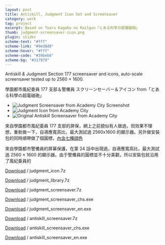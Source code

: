 ```yaml
---
layout: post
title: Antiskill, Judgment Icon Set and Screensaver
category: work
tag: project
excerpt: Based on Toaru Kagaku no Railgun「とある科学の超電磁砲」
thumb: judgment-screensaver-icon.png
plugin: slider
scheme-text: "#fff"
scheme-link: "#9ed8d8"
scheme-hover: "#fff"
scheme-code: "#39beb6"
scheme-bg: "#317979"
---
```


<div class=txt>
  <p>Antiskill <i>&amp;</i> Judgment Section 177 screensaver and icons, auto-scale screensaver tested up to 2560 &times; 1600.</p>

  <p lang=zh>學園都市風紀委員 177 支部＆警備員 スクリーンセーバー＆アイコン from「とある科學の超電磁砲」</p>

  <div class="flexslider">
    <ul class="slides">
      <li>
        <img src="{{ site.data.var.file }}/judgment-screensaver-icon-from-academy-city-02.png" alt="Judgment Screensaver from Academy City Screenshot">
      </li>
      <li>
        <img src="{{ site.data.var.file }}/judgment-screensaver-icon-from-academy-city-00.png" alt="Judgment Icon from Academy City">
      </li>
      <li>
        <img src="{{ site.data.var.file }}/antiskill-screensaver-from-academy-city-02.jpg" alt="Original Antiskill Screensaver from Academy City">
      </li>
    </ul>
  </div><!-- .flexslider -->

  <p lang=zh>來自學園都市風紀委員 177 支部的屏保，網上之前貌似有人做過，但效果不理想，重新做一下，自適應寬高比，最大測試過 2560x1600 的顯示器。另外做安裝包的同時順帶做了個圖標，<a href="{{ site.data.var.file }}/judgment-screensaver-icon-from-academy-city-01.png">內含七種顔色</a></p>

  <p lang=zh>來自學園都市警備員的屏幕保護，在第 24 話中出現過，自適應寬高比，最大測試過 2560 &times; 1600 的顯示器。由于警備員的圖標並不十分美觀，所以安裝包就沿用了風紀委員的</p>

  <p class=download><a href="{{ site.data.var.file }}/download/judgment_icon.7z">Download</a> / judgment_icon.7z</p>
  <p class=download><a href="{{ site.data.var.file }}/download/judgment_library.7z">Download</a> / judgment_library.7z</p>
  <p class=download><a href="{{ site.data.var.file }}/download/judgment_screensaver.7z">Download</a> / judgment_screensaver.7z</p>
  <p class=download><a href="{{ site.data.var.file }}/download/judgment_screensaver_chs.exe">Download</a> / judgment_screensaver_chs.exe</p>
  <p class=download><a href="{{ site.data.var.file }}/download/judgment_screensaver_en.exe">Download</a> / judgment_screensaver_en.exe</p>
  <p class=download><a href="{{ site.data.var.file }}/download/antiskill_screensaver.7z">Download</a> / antiskill_screensaver.7z</p>
  <p class=download><a href="{{ site.data.var.file }}/download/antiskill_screensaver_chs.exe">Download</a> / antiskill_screensaver_chs.exe</p>
  <p class=download><a href="{{ site.data.var.file }}/download/antiskill_screensaver_en.exe">Download</a> / antiskill_screensaver_en.exe</p>
</div>